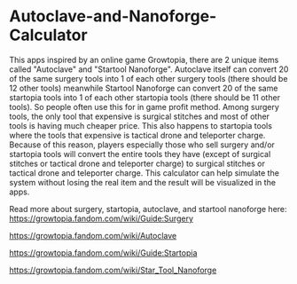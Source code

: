 # Autoclave-and-Nanoforge-Calculator
This apps inspired by an online game Growtopia, there are 2 unique items called "Autoclave" and "Startool Nanoforge". Autoclave itself can convert 20 of the same surgery tools into 1 of each other surgery tools (there should be 12 other tools) meanwhile Startool Nanoforge can convert 20 of the same startopia tools into 1 of each other startopia tools (there should be 11 other tools).
So people often use this for in game profit method. Among surgery tools, the only tool that expensive is surgical stitches and most of other tools is having much cheaper price. This also happens to startopia tools where the tools that expensive is tactical drone and teleporter charge.
Because of this reason, players especially those who sell surgery and/or startopia tools will convert the entire tools they have (except of surgical stitches or tactical drone and teleporter charge) to surgical stitches or tactical drone and teleporter charge.
This calculator can help simulate the system without losing the real item and the result will be visualized in the apps.

Read more about surgery, startopia, autoclave, and startool nanoforge here:
https://growtopia.fandom.com/wiki/Guide:Surgery

https://growtopia.fandom.com/wiki/Autoclave

https://growtopia.fandom.com/wiki/Guide:Startopia

https://growtopia.fandom.com/wiki/Star_Tool_Nanoforge
